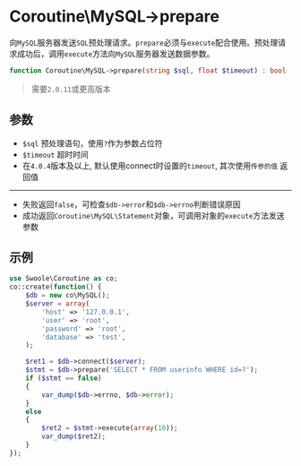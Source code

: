 # Coroutine\MySQL->prepare

向`MySQL`服务器发送`SQL`预处理请求。`prepare`必须与`execute`配合使用。预处理请求成功后，调用`execute`方法向`MySQL`服务器发送数据参数。

```php
function Coroutine\MySQL->prepare(string $sql, float $timeout) : bool
```

> 需要`2.0.11`或更高版本

参数
----
* `$sql` 预处理语句，使用`?`作为参数占位符
* `$timeout` 超时时间
* 在`4.0.4`版本及以上, 默认使用connect时设置的`timeout`, 其次使用`传参的值`
返回值
----
* 失败返回`false`，可检查`$db->error`和`$db->errno`判断错误原因
* 成功返回`Coroutine\MySQL\Statement`对象，可调用对象的`execute`方法发送参数

示例
----
```php
use Swoole\Coroutine as co;
co::create(function() {
    $db = new co\MySQL();
    $server = array(
        'host' => '127.0.0.1',
        'user' => 'root',
        'password' => 'root',
        'database' => 'test',
    );

    $ret1 = $db->connect($server);
    $stmt = $db->prepare('SELECT * FROM userinfo WHERE id=?');
    if ($stmt == false)
    {
		var_dump($db->errno, $db->error);
    }
	else
	{
		$ret2 = $stmt->execute(array(10));
    	var_dump($ret2);
	}
});
```